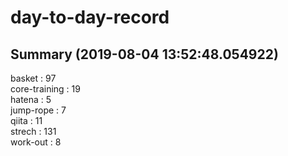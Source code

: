 # day-to-day-record  
## Summary  (2019-08-04 13:52:48.054922)  
basket : 97  
core-training : 19  
hatena : 5  
jump-rope : 7  
qiita : 11  
strech : 131  
work-out : 8  
